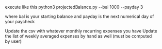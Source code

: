 execute like this
python3 projectedBalance.py --bal 1000 --payday 3

where bal is your starting balance and payday is the next numerical day of your paycheck

Update the csv with whatever monthly recurring expenses you have
Update the list of weekly averaged expenses by hand as well (must be computed by user)
